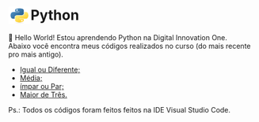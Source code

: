 # <img align="top" alt="Amanda-Python" height="35" width="45" src="https://raw.githubusercontent.com/devicons/devicon/master/icons/python/python-original.svg">Python 

<p>👋 Hello World! Estou aprendendo Python na Digital Innovation One. <br>
 Abaixo você encontra meus códigos realizados no curso (do mais recente pro mais antigo).</p> 
 
<ul>
  <li><a href="https://github.com/amandavsadev/Python/blob/main/IgualDiferente.py" target="_blank" rel="external"> Igual ou Diferente;</a></li>
  <li><a href="https://github.com/amandavsadev/Python/blob/main/Media.py" target="_blank"> Média;</a></li>
  <li><a href="https://github.com/amandavsadev/Python/blob/main/ImparPar.py" target="_blank"> ímpar ou Par;</a></li>
  <li><a href="https://github.com/amandavsadev/Python/blob/main/MaiorTres.py" target"_blank"> Maior de Três.</a></li>
</ul>

<p> Ps.: Todos os códigos foram feitos feitos na IDE Visual Studio Code. </p>

